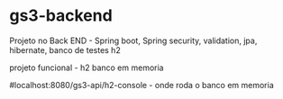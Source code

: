 # gs3-backend
Projeto no Back END - Spring boot, Spring security, validation, jpa, hibernate, banco de testes h2

projeto funcional - h2 banco em memoria

#localhost:8080/gs3-api/h2-console - onde roda o banco em memoria



